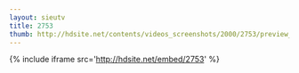 ```yaml
---
layout: sieutv
title: 2753
thumb: http://hdsite.net/contents/videos_screenshots/2000/2753/preview_360p.mp4.jpg
---
```

{% include iframe src='http://hdsite.net/embed/2753' %}
 

